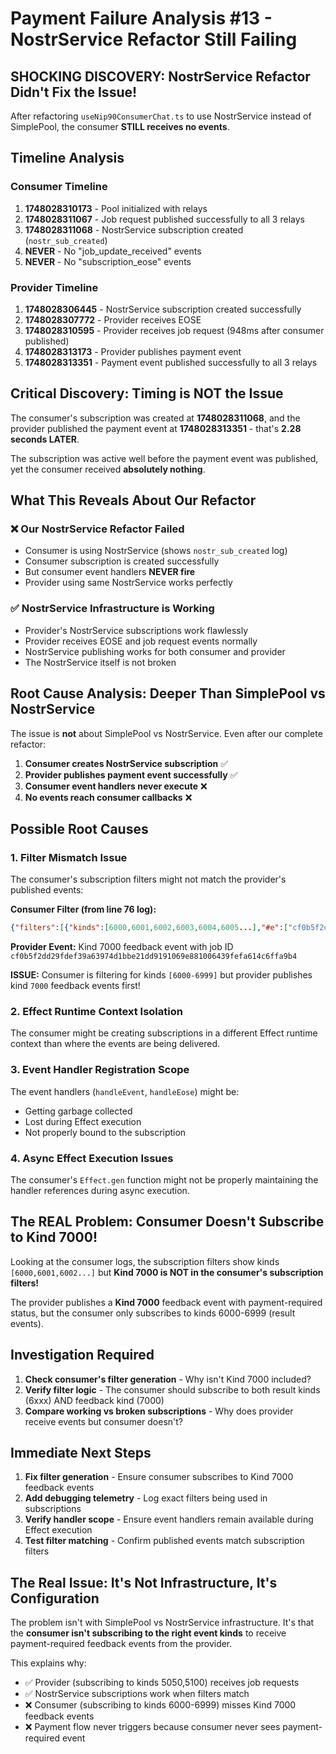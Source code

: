 # Payment Failure Analysis #13 - NostrService Refactor Still Failing

## SHOCKING DISCOVERY: NostrService Refactor Didn't Fix the Issue!

After refactoring `useNip90ConsumerChat.ts` to use NostrService instead of SimplePool, the consumer **STILL receives no events**.

## Timeline Analysis

### Consumer Timeline
1. **1748028310173** - Pool initialized with relays  
2. **1748028311067** - Job request published successfully to all 3 relays
3. **1748028311068** - NostrService subscription created (`nostr_sub_created`)
4. **NEVER** - No "job_update_received" events
5. **NEVER** - No "subscription_eose" events

### Provider Timeline  
1. **1748028306445** - NostrService subscription created successfully
2. **1748028307772** - Provider receives EOSE
3. **1748028310595** - Provider receives job request (948ms after consumer published)
4. **1748028313173** - Provider publishes payment event
5. **1748028313351** - Payment event published successfully to all 3 relays

## Critical Discovery: Timing is NOT the Issue

The consumer's subscription was created at **1748028311068**, and the provider published the payment event at **1748028313351** - that's **2.28 seconds LATER**. 

The subscription was active well before the payment event was published, yet the consumer received **absolutely nothing**.

## What This Reveals About Our Refactor

### ❌ Our NostrService Refactor Failed
- Consumer is using NostrService (shows `nostr_sub_created` log)
- Consumer subscription is created successfully  
- But consumer event handlers **NEVER fire**
- Provider using same NostrService works perfectly

### ✅ NostrService Infrastructure is Working
- Provider's NostrService subscriptions work flawlessly
- Provider receives EOSE and job request events normally
- NostrService publishing works for both consumer and provider
- The NostrService itself is not broken

## Root Cause Analysis: Deeper Than SimplePool vs NostrService

The issue is **not** about SimplePool vs NostrService. Even after our complete refactor:

1. **Consumer creates NostrService subscription** ✅
2. **Provider publishes payment event successfully** ✅  
3. **Consumer event handlers never execute** ❌
4. **No events reach consumer callbacks** ❌

## Possible Root Causes

### 1. Filter Mismatch Issue
The consumer's subscription filters might not match the provider's published events:

**Consumer Filter (from line 76 log):**
```json
{"filters":[{"kinds":[6000,6001,6002,6003,6004,6005...],"#e":["cf0b5f2dd29fdef39a63974d1bbe21dd9191069e881006439fefa614c6ffa9b4"],...}]}
```

**Provider Event:** Kind 7000 feedback event with job ID `cf0b5f2dd29fdef39a63974d1bbe21dd9191069e881006439fefa614c6ffa9b4`

**ISSUE:** Consumer is filtering for kinds `[6000-6999]` but provider publishes kind `7000` feedback events first!

### 2. Effect Runtime Context Isolation
The consumer might be creating subscriptions in a different Effect runtime context than where the events are being delivered.

### 3. Event Handler Registration Scope
The event handlers (`handleEvent`, `handleEose`) might be:
- Getting garbage collected 
- Lost during Effect execution
- Not properly bound to the subscription

### 4. Async Effect Execution Issues
The consumer's `Effect.gen` function might not be properly maintaining the handler references during async execution.

## The REAL Problem: Consumer Doesn't Subscribe to Kind 7000!

Looking at the consumer logs, the subscription filters show kinds `[6000,6001,6002...]` but **Kind 7000 is NOT in the consumer's subscription filters!**

The provider publishes a **Kind 7000** feedback event with payment-required status, but the consumer only subscribes to kinds 6000-6999 (result events).

## Investigation Required

1. **Check consumer's filter generation** - Why isn't Kind 7000 included?
2. **Verify filter logic** - The consumer should subscribe to both result kinds (6xxx) AND feedback kind (7000)
3. **Compare working vs broken subscriptions** - Why does provider receive events but consumer doesn't?

## Immediate Next Steps

1. **Fix filter generation** - Ensure consumer subscribes to Kind 7000 feedback events
2. **Add debugging telemetry** - Log exact filters being used in subscriptions  
3. **Verify handler scope** - Ensure event handlers remain available during Effect execution
4. **Test filter matching** - Confirm published events match subscription filters

## The Real Issue: It's Not Infrastructure, It's Configuration

The problem isn't with SimplePool vs NostrService infrastructure. It's that the **consumer isn't subscribing to the right event kinds** to receive payment-required feedback events from the provider.

This explains why:
- ✅ Provider (subscribing to kinds 5050,5100) receives job requests  
- ✅ NostrService subscriptions work when filters match
- ❌ Consumer (subscribing to kinds 6000-6999) misses Kind 7000 feedback events
- ❌ Payment flow never triggers because consumer never sees payment-required event